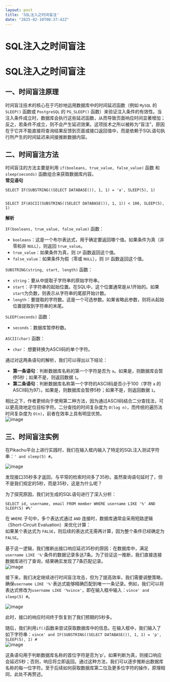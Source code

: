 ```yaml
---
layout: post
title: 'SQL注入之时间盲注'
date: "2025-02-10T00:37:42Z"
---
```

SQL注入之时间盲注
==========

SQL注入之时间盲注
==========

一、时间盲注原理
--------

时间盲注技术的核心在于巧妙地运用数据库中的时间延迟函数（例如 `MySQL` 的 `SLEEP()` 函数或 `PostgreSQL` 的 `PG_SLEEP()` 函数）来验证注入条件的有效性。当注入条件成立时，数据库会执行这些延迟函数，从而导致页面响应时间显著增加；反之，若条件不成立，则不会产生延迟效果。这项技术之所以被称为“盲注”，原因在于它并不能直接将查询结果反馈到页面或接口返回值中，而是依赖于SQL语句执行所产生的时间延迟来间接推断数据内容。

二、时间盲注方法
--------

时间盲注的方法主要是利用 `if(booleans, true_value, false_value)` 函数 和 `sleep(seconds)` 函数组合来获取数据库内容。  
**常见语句**

    SELECT IF(SUBSTRING((SELECT DATABASE()), 1, 1) = 'a', SLEEP(5), 1)
    

    SELECT IF(ASCII(SUBSTRING((SELECT DATABASE()), 1, 1)) < 100, SLEEP(5), 1)
    

**解析**

`IF(booleans, true_value, false_value)` 函数：

*   `booleans`：这是一个布尔表达式，用于确定要返回哪个值。如果条件为真（非零和非 `NULL`），则返回 `true_value`。
*   `true_value`：如果条件为真，则 `IF` 函数返回这个值。
*   `false_value`：如果条件为假（零或 `NULL`），则 `IF` 函数返回这个值。

`SUBSTRING(string, start, length)` 函数：

*   `string`：要从中提取子字符串的原始字符串。
*   `start`：子字符串的起始位置。在SQL中，这个位置通常是从1开始的。如果`start`为负数，则表示从字符串的尾部开始计数。
*   `length`：要提取的字符数。这是一个可选参数。如果省略此参数，则将从起始位置提取到字符串的末尾。

`SLEEP(seconds)` 函数：

*   `seconds`：数据库暂停秒数。

`ASCII(char)` 函数：

*   `char`： 想要转换为ASCII码的单个字符。

通过对这两条语句的解析，我们可以得出以下结论：

*   **第一条语句**：判断数据库名称的第一个字符是否为 `a`。如果是，则数据库会暂停5秒；如果不是，则返回数据 `1`。
*   **第二条语句**：判断数据库名称第一个字符的ASCII码是否小于100（字符 `a` 的ASCII码为97）。如果是，则数据库会暂停5秒；如果不是，则返回数据 `1`。

相比之下，作者更倾向于使用第二种方法，因为通过ASCII码结合二分查找法，可以更高效地定位目标字符。二分查找的时间复杂度为 `O(log n)`，而传统的遍历法时间复杂度为 `O(n)`，前者在效率上具有明显优势。  
![image](https://img2024.cnblogs.com/blog/2972727/202502/2972727-20250208173903996-227845971.png)

三、时间盲注实例
--------

在Pikachu平台上进行实践时，我们在输入框内输入了特定的SQL注入测试字符串：`' and sleep(5) #`。

![image](https://img2024.cnblogs.com/blog/2972727/202502/2972727-20250208163332354-92058207.png)

发现接口35秒多才返回，与平常的检索时间多了35秒。虽然查询语句延时了，但不是我们规定的5秒，而是35秒，这是为什么呢？

为了探究原因，我们对生成的SQL语句进行了深入分析：

    SELECT id, username, email FROM member WHERE username LIKE '%' AND SLEEP(5) #%'
    

在 `WHERE` 子句中，多个表达式通过 `AND` 连接时，数据库通常会采用短路逻辑（Short-Circuit Evaluation）来优化计算：  
如果某个表达式为 `FALSE`，则后续的表达式无需再计算，因为整个条件已经确定为 `FALSE`。

基于这一逻辑，我们推断出接口响应延迟35秒的原因：在数据库中，满足`username LIKE '%'`条件的数据记录多达7条。为了验证这一推断，我们直接连接数据库进行了查询，结果确实发现了7条匹配记录。  
![image](https://img2024.cnblogs.com/blog/2972727/202502/2972727-20250208171319791-1532702094.png)

接下来，我们决定继续进行时间盲注攻击，但为了提高效率，我们需要调整策略，确保`username LIKE '%'`表达式能够精确匹配到唯一一条记录。例如，我们可以将表达式修改为`username LIKE '%vince'`，即在输入框中输入：`vince' and sleep(5) #`。

![image](https://img2024.cnblogs.com/blog/2972727/202502/2972727-20250208171657154-1590398699.png)

此时，接口的响应时间终于恢复到了我们预期的5秒多。

随后，我们利用`if()`函数来尝试获取数据库中的信息。在输入框中，我们输入了如下字符串：`vince' and IF(SUBSTRING((SELECT DATABASE()), 1, 1) = 'p', SLEEP(5), 1) #`  
![image](https://img2024.cnblogs.com/blog/2972727/202502/2972727-20250208174213382-1173224560.png)

这条语句用于判断数据库名称的首位字符是否为'p'。如果判断为真，则接口响应会延迟5秒；否则，响应将立即返回。通过这种方法，我们可以逐步推断出数据库名称的每一位字符。至于后续如何获取数据库第二位及更多位字符的操作，原理相同，此处不再赘述。